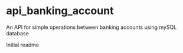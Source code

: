# api_banking_account
An API for simple operations between banking accounts using mySQL database

Initial readme
